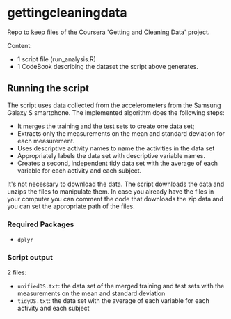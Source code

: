 # gettingcleaningdata
Repo to keep files of the Coursera 'Getting and Cleaning Data' project.

Content:
* 1 script file (run_analysis.R)
* 1 CodeBook describing the dataset the script above generates.

## Running the script
The script uses data collected from the accelerometers from the Samsung Galaxy S smartphone. 
The implemented algorithm does the following steps:
* It merges the training and the test sets to create one data set;
* Extracts only the measurements on the mean and standard deviation for each measurement. 
* Uses descriptive activity names to name the activities in the data set
* Appropriately labels the data set with descriptive variable names. 
* Creates a second, independent tidy data set with the average of each variable for each activity and each subject.

It's not necessary to download the data. The script downloads the data and unzips the files to manipulate them.
In case you already have the files in your computer you can comment the code that downloads the zip data and you can set the appropriate path of the files.

### Required Packages 
* `dplyr`

### Script output
2 files:
* `unifiedDS.txt`: the data set of the merged training and test sets with the measurements on the mean and standard deviation
* `tidyDS.txt`: the data set with the average of each variable for each activity and each subject

